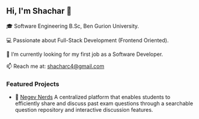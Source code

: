 ## Hi, I'm Shachar 👋  

🎓 Software Engineering B.Sc, Ben Gurion University.

💻 Passionate about Full-Stack Development (Frontend Oriented).

🔭 I’m currently looking for my first job as a Software Developer.

📫 Reach me at: [shacharc4@gmail.com](mailto:shacharc4@gmail.com)  

### Featured Projects  
- 🚀 [Negev Nerds](https://github.com/davidvolo/NegevNerds)
  A centralized platform that enables students to efficiently share and discuss past exam questions through a searchable question repository and interactive discussion features.
